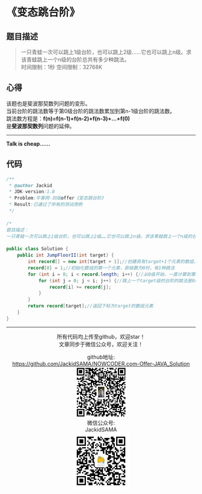 # 《变态跳台阶》
## 题目描述
>一只青蛙一次可以跳上1级台阶，也可以跳上2级……它也可以跳上n级。求该青蛙跳上一个n级的台阶总共有多少种跳法。  
时间限制：1秒 空间限制：32768K

## 心得
该题也是斐波那契数列问题的变形。  
当前台阶的跳法数等于第0级台阶的跳法数累加到第n-1级台阶的跳法数。  
跳法数方程是：**f(n)=f(n-1)+f(n-2)+f(n-3)+...+f(0)**  
是**斐波那契数列**问题的延伸。  


***
**Talk is cheap......**
## 代码
```java
/**
 * @author Jackid
 * JDK-version:1.8
 * Problem:牛客网-剑指offer《变态跳台阶》
 * Result:已通过了所有的测试用例
 */

/*
题目描述：
一只青蛙一次可以跳上1级台阶，也可以跳上2级……它也可以跳上n级。求该青蛙跳上一个n级的台阶总共有多少种跳法。*/

public class Solution {
	public int JumpFloorII(int target) {
		int record[] = new int[target + 1];//创建具有target+1个元素的数组，方便数组下标与台阶级数相对应
		record[0] = 1;//初始化数组的第一个元素，即级数为0时，有1种跳法
		for (int i = 0; i < record.length; i++) {//从0级开始，一直计算到第target级的台阶
			for (int j = 0; j < i; j++) {//跳上一个target级的台阶的跳法是0级~(target-1)级台阶跳法的总和
				record[i] += record[j];
			}
		}
		return record[target];//返回下标为target的数组元素
	}
}
```  

***
<div align="center">
所有代码均上传至github，欢迎star！<br/>
文章同步于微信公众号，欢迎关注！  

github地址:  
https://github.com/JackidSAMA/NOWCODER.com-Offer-JAVA_Solution  
<img src="../github_qrcode.png" width="135"/>  
微信公众号:  
JackidSAMA  
<img src="../wechat_qrcode.jpg" width="150"/>
</div>
